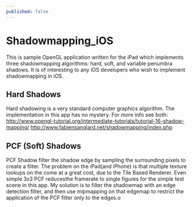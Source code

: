 ```yaml
---
published: false
---
```


Shadowmapping_iOS
=================
This is sample OpenGL application written for the iPad which implements three shadowmapping algorithms: hard, soft, and variable penumbra shadows. It is of interesting to any iOS developers who wish to implement shadowmapping in iOS.  
## Hard Shadows
Hard shadowing is a very standard computer graphics algorithm. The implementation in this app has no mystery. For more info see both:   
http://www.opengl-tutorial.org/intermediate-tutorials/tutorial-16-shadow-mapping/
http://www.fabiensanglard.net/shadowmapping/index.php

## PCF (Soft) Shadows
PCF Shadow filter the shadow edge by sampling the surrounding pixels to create a filter. The problem on the iPad(and iPhone) is that multiple texture lookups on the come at a great cost, due to the Tile Based Renderer. Even simple 3x3 PCF reducesthe framerate to single figures for the simple test scene in this app. My solution is to filter the shadowmap with an edge detection filter, and then use mipmapping on that edgemap to restrict the application of the PCF filter only to the edges.o








